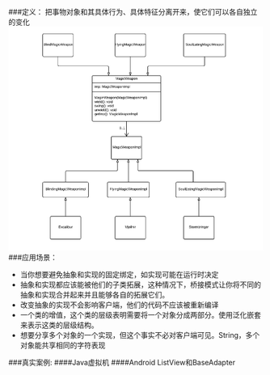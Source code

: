 ###定义：
把事物对象和其具体行为、具体特征分离开来，使它们可以各自独立的变化
![](./uml.png)
###应用场景：
* 当你想要避免抽象和实现的固定绑定，如实现可能在运行时决定
* 抽象和实现都应该能被他们的子类拓展，这种情况下，桥接模式让你将不同的抽象和实现合并起来并且能够各自的拓展它们。
* 改变抽象的实现不会影响客户端，他们的代码不应该被重新编译
* 一个类的增值，这个类的层级表明需要将一个对象分成两部分。使用泛化嵌套来表示这类的层级结构。
* 想要分享多个对象的一个实现，但这个事实不必对客户端可见。String，多个对象能共享相同的字符表现

###真实案例:
####Java虚拟机
####Android ListView和BaseAdapter